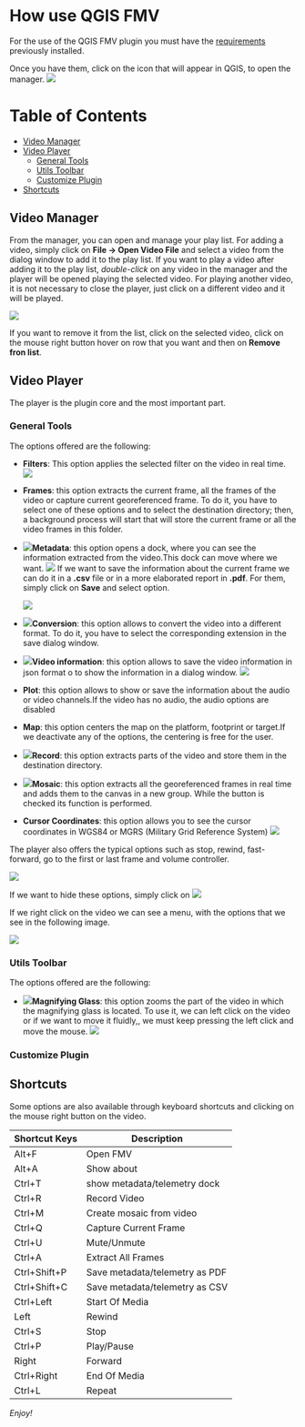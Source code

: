 
# How use QGIS FMV #

For the use of the QGIS FMV plugin you must have the [requirements](../index.md#dependencies) previously installed.

Once you have them, click on the icon that will appear in QGIS, to open the manager.  ![](code/images/icon.png)

# Table of Contents

- [Video Manager](#video-manager)
- [Video Player](#video-player)
	- [General Tools](#general-tools)
	- [Utils Toolbar](#utils-toolbar)
	- [Customize Plugin](#customize-plugin)
- [Shortcuts](#shortcuts)

##  Video Manager

From the manager, you can open and manage your play list.
For adding a video, simply click on **File -> Open Video File** and select a video from the dialog window to add it to the play list.
If you want to play a video after adding it to the play list, *double-click* on any video in the manager and the player will be opened playing the selected video. 
For playing another video, it is not necessary to close the player, just click on a different video and it will be played.

![](images/remove.png)

If you want to remove it from the list, click on the selected video, click on the mouse right button hover on row that you want and then on **Remove fron list**.

## Video Player

The player is the plugin core and the most important part. 

### General Tools

The options offered are the following:

- **Filters**: This option applies the selected filter on the video in real time.
![](images/filters.png)

- **Frames**: this option extracts the current frame, all the frames of the video or capture current georeferenced frame. To do it, you have to select one of these options and to select the destination directory; 
then, a background process will start that will store the current frame or all the video frames in this folder.
- ![](code/images/show-metadata.png)**Metadata**: this option opens a dock, where you can see the information extracted from the video.This dock can move where we want.
![](images/metadata_dock.png)
If we want to save the information about the current frame we can do it in a **.csv** file or in a more elaborated report in **.pdf**.
For them, simply click on **Save** and select option.

	![](images/save_report.png)

- ![](code/images/video-converter.png)**Conversion**: this option allows to convert the video into a different format. To do it, you have to select the corresponding extension in the save dialog window.
- ![](code/images/video-info.png)**Video information**: this option allows to save the video information in json format o to show the information in a dialog window.
![](images/video_info.png)

- **Plot**: this option allows to show or save the information about the audio or video channels.If the video has no audio, the audio options are disabled
- **Map**: this option centers the map on the platform, footprint or target.If we deactivate any of the options, the centering is free for the user.
- ![](code/images/record.png)**Record**: this option extracts parts of the video and store them in the destination directory.
- ![](code/images/mosaic.png)**Mosaic**: this option extracts all the georeferenced frames in real time and adds them to the canvas in a new group. While the button is checked its function is performed.
- **Cursor Coordinates**: this option allows you to see the cursor coordinates in WGS84 or MGRS (Military Grid Reference System)
![](images/cursor_coordinates.png)

The player also offers the typical options such as stop, rewind, fast-forward, go to the first or last frame and volume controller.

![](images/player.png)

If we want to hide these options, simply click on ![](code/images/down.png)

If we right click on the video we can see a menu, with the options that we see in the following image.

![](images/contextMenu.png)


### Utils Toolbar

The options offered are the following:

- ![](code/images/magnifier-glass.png)**Magnifying Glass**: this option zooms the part of the video in which the magnifying glass is located. To use it, we can left click on the video or if we want to move it fluidly,, we must keep pressing the left click and move the mouse.
![](images/magnifier.png)


### Customize Plugin

## Shortcuts

Some options are also available through keyboard shortcuts and clicking on the mouse right button on the video.

| Shortcut Keys | Description |
| ------ | ------ |
| Alt+F | Open FMV |
| Alt+A | Show about |
| Ctrl+T | show metadata/telemetry dock |
| Ctrl+R | Record Video |
| Ctrl+M | Create mosaic from video |
| Ctrl+Q | Capture Current Frame |
| Ctrl+U | Mute/Unmute |
| Ctrl+A | Extract All Frames |
| Ctrl+Shift+P | Save metadata/telemetry as PDF |
| Ctrl+Shift+C | Save metadata/telemetry as CSV |
| Ctrl+Left | Start Of Media |
| Left | Rewind |
| Ctrl+S | Stop |
| Ctrl+P | Play/Pause |
| Right | Forward |
| Ctrl+Right | End Of Media |
| Ctrl+L | Repeat |


*Enjoy!*
